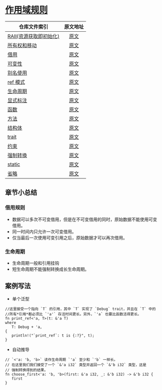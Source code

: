 # [作用域规则](https://rustwiki.org/zh-CN/rust-by-example/scope.html)

|        仓库文件索引          |         原文地址         |   
|----------------------|:-----------------------:| 
| [RAII(资源获取即初始化)](./src/raii.rs) |  [原文](https://rustwiki.org/zh-CN/rust-by-example/scope/raii.html)
| [所有权和移动](./src/_move/) |  [原文](https://rustwiki.org/zh-CN/rust-by-example/scope/move.html)
| [借用](./src/borrow/) |  [原文](https://rustwiki.org/zh-CN/rust-by-example/scope/borrow.html)
| [可变性](./src/borrow/immutable.rs) |  [原文](https://rustwiki.org/zh-CN/rust-by-example/scope/borrow/mut.html)
| [别名使用](./src/borrow/alias.rs) |  [原文](https://rustwiki.org/zh-CN/rust-by-example/scope/borrow/alias.html)
| [ref 模式](./src/borrow/_ref.rs) |  [原文](https://rustwiki.org/zh-CN/rust-by-example/scope/borrow/ref.html)
| [生命周期](./src/lifeme/) |  [原文](https://rustwiki.org/zh-CN/rust-by-example/scope/lifetime.html)
| [显式标注](./src/lifeme/explicit.rs) |  [原文](https://rustwiki.org/zh-CN/rust-by-example/scope/lifetime/explicit.html)
| [函数](./src/lifeme/_fn.rs) |  [原文](https://rustwiki.org/zh-CN/rust-by-example/scope/lifetime/fn.html)
| [方法](./src/lifeme/method.rs) |  [原文](https://rustwiki.org/zh-CN/rust-by-example/scope/lifetime/methods.html)
| [结构体](./src/lifeme/_struct.rs) |  [原文](https://rustwiki.org/zh-CN/rust-by-example/scope/lifetime/struct.html)
| [trait](./src/lifeme/_trait.rs) |  [原文](https://rustwiki.org/zh-CN/rust-by-example/scope/lifetime/trait.html)
| [约束](./src/lifeme/bounds.rs) |  [原文](https://rustwiki.org/zh-CN/rust-by-example/scope/lifetime/lifetime_bounds.html)
| [强制转换](./src/lifeme/coercion.rs) |  [原文](https://rustwiki.org/zh-CN/rust-by-example/scope/lifetime/lifetime_coercion.html)
| [static](./src/lifeme/_static.rs) |  [原文](https://rustwiki.org/zh-CN/rust-by-example/scope/lifetime/static_lifetime.html)
| [省略](./src/lifeme/elision.rs) |  [原文](https://rustwiki.org/zh-CN/rust-by-example/scope/lifetime/elision.html)





## 章节小总结

### 借用规则
- 数据可以多次不可变借用，但是在不可变借用的同时，原始数据不能使用可变借用。
- 同一时间内只允许一次可变借用。
- 仅当最后一次使用可变引用之后，原始数据才可以再次借用。

### 生命周期
- 生命周期一般和引用挂钩
- 短生命周期不能强制转换成长生命周期。


## 案例写法
- 单个泛型
 ```
//这里接受一个指向 `T` 的引用，其中 `T` 实现了 `Debug` trait，并且在 `T` 中的
//所有*引用*都必须比 `'a'` 存活时间更长。另外，`'a` 也要比函数活得更长。
fn print_ref<'a, T>(t: &'a T)
where
    T: Debug + 'a,
{
    println!("`print_ref`: t is {:?}", t);
}
```

- 自动推导
 ```
// `<'a: 'b, 'b>` 读作生命周期 `'a` 至少和 `'b` 一样长。
// 在这里我们我们接受了一个 `&'a i32` 类型并返回一个 `&'b i32` 类型，这是
// 强制转换得到的结果。
fn choose_first<'a: 'b, 'b>(first: &'a i32, _: &'b i32) -> &'b i32 {
    first
}
```

